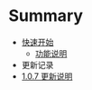# Summary

* [快速开始](/快速开始.md)
  * [功能说明](/README.md)
* 更新记录
* [1.0.7 更新说明](107-geng-xin-shuo-ming.md)



